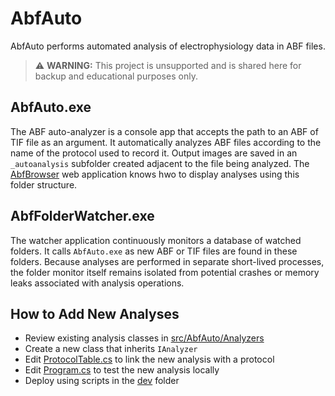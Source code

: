 # AbfAuto

AbfAuto performs automated analysis of electrophysiology data in ABF files.

> ⚠ **WARNING:** This project is unsupported and is shared here for backup and educational purposes only.

## AbfAuto.exe

The ABF auto-analyzer is a console app that accepts the path to an ABF of TIF file as an argument. It automatically analyzes ABF files according to the name of the protocol used to record it. Output images are saved in an `_autoanalysis` subfolder created adjacent to the file being analyzed. The [AbfBrowser](https://github.com/swharden/AbfBrowser) web application knows hwo to display analyses using this folder structure.

## AbfFolderWatcher.exe

The watcher application continuously monitors a database of watched folders. It calls `AbfAuto.exe` as new ABF or TIF files are found in these folders. Because analyses are performed in separate short-lived processes, the folder monitor itself remains isolated from potential crashes or memory leaks associated with analysis operations.

## How to Add New Analyses

* Review existing analysis classes in [src/AbfAuto/Analyzers](src/AbfAuto/Analyzers)
* Create a new class that inherits `IAnalyzer`
* Edit [ProtocolTable.cs](src/AbfAuto/ProtocolTable.cs) to link the new analysis with a protocol
* Edit [Program.cs](src/AbfAuto/Program.cs) to test the new analysis locally
* Deploy using scripts in the [dev](dev) folder